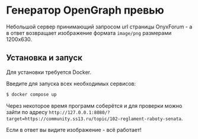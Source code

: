 # Генератор OpenGraph превью

Небольшой сервер принимающий запросом url страницы OnyxForum - а в ответ возвращает изображение формата `image/png` размерами 1200x630.

## Установка и запуск

Для установки требуется Docker.

Введите для запуска всех необходимых сервисов:

```sh
$ docker compose up
```

Через некоторое время программ соберётся и для проверки можно зайти по адресу `http://127.0.0.1:8080/?target=https://community.ss13.ru/topic/102-reglament-raboty-senata`.

Если в ответ вы видите изображение - всё работает!
